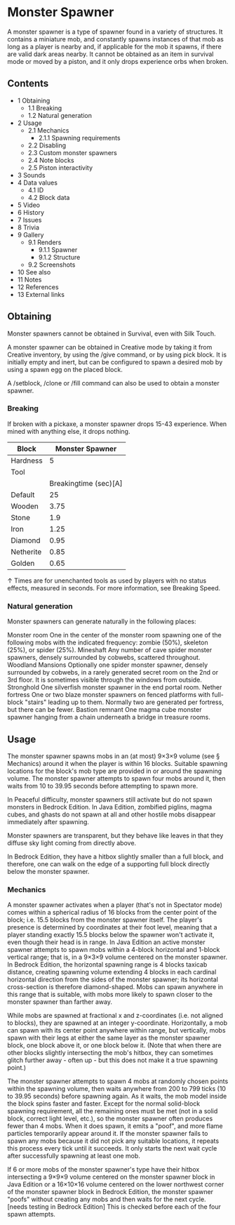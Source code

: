 # Monster Spawner
A monster spawner is a type of spawner found in a variety of structures. It contains a miniature mob, and constantly spawns instances of that mob as long as a player is nearby and, if applicable for the mob it spawns, if there are valid dark areas nearby. It cannot be obtained as an item in survival mode or moved by a piston, and it only drops experience orbs when broken.

## Contents
- 1 Obtaining
	- 1.1 Breaking
	- 1.2 Natural generation
- 2 Usage
	- 2.1 Mechanics
		- 2.1.1 Spawning requirements
	- 2.2 Disabling
	- 2.3 Custom monster spawners
	- 2.4 Note blocks
	- 2.5 Piston interactivity
- 3 Sounds
- 4 Data values
	- 4.1 ID
	- 4.2 Block data
- 5 Video
- 6 History
- 7 Issues
- 8 Trivia
- 9 Gallery
	- 9.1 Renders
		- 9.1.1 Spawner
		- 9.1.2 Structure
	- 9.2 Screenshots
- 10 See also
- 11 Notes
- 12 References
- 13 External links

## Obtaining
Monster spawners cannot be obtained in Survival, even with Silk Touch.

A monster spawner can be obtained in Creative mode by taking it from Creative inventory, by using the /give command, or by using pick block. It is initially empty and inert, but can be configured to spawn a desired mob by using a spawn egg on the placed block.

A /setblock, /clone or /fill command can also be used to obtain a monster spawner.

### Breaking
If broken with a pickaxe, a monster spawner drops 15-43 experience. When mined with anything else, it drops nothing.

| Block     | Monster Spawner       |
|-----------|-----------------------|
| Hardness  | 5                     |
| Tool      |                       |
|           | Breakingtime (sec)[A] |
| Default   | 25                    |
| Wooden    | 3.75                  |
| Stone     | 1.9                   |
| Iron      | 1.25                  |
| Diamond   | 0.95                  |
| Netherite | 0.85                  |
| Golden    | 0.65                  |


↑ Times are for unenchanted tools as used by players with no status effects, measured in seconds. For more information, see Breaking Speed.


### Natural generation
Monster spawners can generate naturally in the following places:

Monster room
One in the center of the monster room spawning one of the following mobs with the indicated frequency: zombie (50%), skeleton (25%), or spider (25%).
Mineshaft
Any number of cave spider monster spawners, densely surrounded by cobwebs, scattered throughout.
Woodland Mansions
Optionally one spider monster spawner, densely surrounded by cobwebs, in a rarely generated secret room on the 2nd or 3rd floor. It is sometimes visible through the windows from outside.
Stronghold
One silverfish monster spawner in the end portal room.
Nether fortress
One or two blaze monster spawners on fenced platforms with full-block "stairs" leading up to them. Normally two are generated per fortress, but there can be fewer.
Bastion remnant
One magma cube monster spawner hanging from a chain underneath a bridge in treasure rooms.
## Usage
The monster spawner spawns mobs in an (at most) 9×3×9 volume (see § Mechanics) around it when the player is within 16 blocks. Suitable spawning locations for the block's mob type are provided in or around the spawning volume. The monster spawner attempts to spawn four mobs around it, then waits from 10 to 39.95 seconds before attempting to spawn more.

In Peaceful difficulty, monster spawners still activate but do not spawn monsters in Bedrock Edition. In Java Edition, zombified piglins, magma cubes, and ghasts do not spawn at all and other hostile mobs disappear immediately after spawning.

Monster spawners are transparent, but they behave like leaves in that they diffuse sky light coming from directly above. 

In Bedrock Edition, they have a hitbox slightly smaller than a full block, and therefore, one can walk on the edge of a supporting full block directly below the monster spawner.

### Mechanics
A monster spawner activates when a player (that's not in Spectator mode) comes within a spherical radius of 16 blocks from the center point of the block; i.e. 15.5 blocks from the monster spawner itself. The player's presence is determined by coordinates at their foot level, meaning that a player standing exactly 15.5 blocks below the spawner won't activate it, even though their head is in range. In Java Edition an active monster spawner attempts to spawn mobs within a 4-block horizontal and 1-block vertical range; that is, in a 9×3×9 volume centered on the monster spawner. In Bedrock Edition, the horizontal spawning range is 4 blocks taxicab distance, creating spawning volume extending 4 blocks in each cardinal horizontal direction from the sides of the monster spawner; its horizontal cross-section is therefore diamond-shaped. Mobs can spawn anywhere in this range that is suitable, with mobs more likely to spawn closer to the monster spawner than farther away.

While mobs are spawned at fractional x and z-coordinates (i.e. not aligned to blocks), they are spawned at an integer y-coordinate. Horizontally, a mob can spawn with its center point anywhere within range, but vertically, mobs spawn with their legs at either the same layer as the monster spawner block, one block above it, or one block below it.  (Note that when there are other blocks slightly intersecting the mob's hitbox, they can sometimes glitch further away - often up - but this does not make it a true spawning point.)

The monster spawner attempts to spawn 4 mobs at randomly chosen points within the spawning volume, then waits anywhere from 200 to 799 ticks (10 to 39.95 seconds) before spawning again. As it waits, the mob model inside the block spins faster and faster. Except for the normal solid-block spawning requirement, all the remaining ones must be met (not in a solid block, correct light level, etc.), so the monster spawner often produces fewer than 4 mobs. When it does spawn, it emits a "poof", and more flame particles temporarily appear around it. If the monster spawner fails to spawn any mobs because it did not pick any suitable locations, it repeats this process every tick until it succeeds. It only starts the next wait cycle after successfully spawning at least one mob.

If 6 or more mobs of the monster spawner's type have their hitbox intersecting a 9×9×9 volume centered on the monster spawner block in Java Edition or a 16×10×16 volume centered on the lower northwest corner of the monster spawner block in Bedrock Edition, the monster spawner "poofs" without creating any mobs and then waits for the next cycle. [needs testing in Bedrock Edition] This is checked before each of the four spawn attempts.

